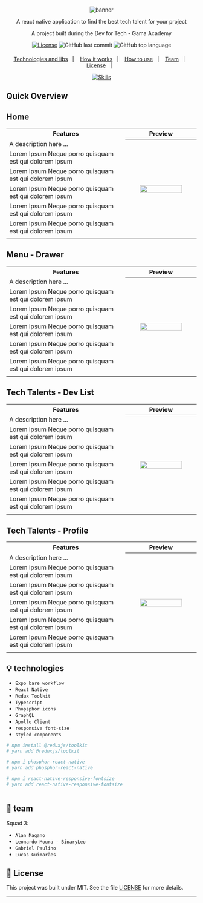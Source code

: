 <div align="center" style="margin: 20px; text-align: center">

   ![banner](https://user-images.githubusercontent.com/72607039/188328311-0fa1f3cd-ee57-46fd-83a7-90495366dded.png)
   
  <p>A  react native application to find the best tech talent for your project</p>
  <p>A project built during the Dev for Tech - Gama Academy</p>
 
  [![License](http://img.shields.io/:license-mit-blue.svg?style=flat-square)](https://github.com/BinaryLeo/react_native_find_dev/blob/main/LICENSE)
  ![GitHub last commit](https://img.shields.io/github/last-commit/BinaryLeo/react_native_find_dev?style=flat-square)
  ![GitHub top language](https://img.shields.io/github/languages/top/BinaryLeo/react_native_find_dev?style=flat-square)
 
</div>
<p align="center">
  <a href="#-technologies">Technologies and libs</a>&nbsp;&nbsp;&nbsp;|&nbsp;&nbsp;&nbsp;
  <a href="#-how-it-works">How it works</a>&nbsp;&nbsp;&nbsp;|&nbsp;&nbsp;&nbsp;
  <a href="#-how-to-use">How to use</a>&nbsp;&nbsp;&nbsp;|&nbsp;&nbsp;&nbsp;
  <a href="#-team">Team</a>&nbsp;&nbsp;&nbsp;|&nbsp;&nbsp;&nbsp;
  <a href="#-license">License</a>&nbsp;&nbsp;&nbsp;|&nbsp;&nbsp;&nbsp;

</p>

<div align="center">  

 [![Skills](https://skillicons.dev/icons?i=react,ts,graphql,vscode,styledcomponents,redux,aws&perline=7)](https://github.com/BinaryLeo/react_native_find_dev)
 
</div>



## Quick Overview

## Home
<table>
  <tr>
    <th width="50%">Features</th>
    <th width="30%">Preview</th>
  </tr>
  <tr>
    <td>A description here ... </td>
    <th rowspan="7"><img src="https://user-images.githubusercontent.com/72607039/188329109-9e9be1ae-1dd3-4e1e-ab75-35072e8eae78.png?raw=true" width="80%" /></th>
  </tr>
   <tr> <td> Lorem Ipsum Neque porro quisquam est qui dolorem ipsum</td> </tr>
   <tr> <td> Lorem Ipsum Neque porro quisquam est qui dolorem ipsum</td> </tr>
   <tr> <td> Lorem Ipsum Neque porro quisquam est qui dolorem ipsum</td> </tr>
   <tr> <td> Lorem Ipsum Neque porro quisquam est qui dolorem ipsum</td> </tr>
   <tr> <td> Lorem Ipsum Neque porro quisquam est qui dolorem ipsum</td> </tr>
  <tr><td> </td> </tr>
  </tr>
</table>

## Menu - Drawer
<table>
  <tr>
    <th width="50%">Features</th>
    <th width="30%">Preview</th>
  </tr>
  <tr>
    <td>A description here ... </td>
    <th rowspan="7"><img src="https://user-images.githubusercontent.com/72607039/188329271-13cf5a76-4c75-4c90-9bf7-932b6838c1bc.png?raw=true" width="80%" /></th>
  </tr>
   <tr> <td> Lorem Ipsum Neque porro quisquam est qui dolorem ipsum</td> </tr>
   <tr> <td> Lorem Ipsum Neque porro quisquam est qui dolorem ipsum</td> </tr>
   <tr> <td> Lorem Ipsum Neque porro quisquam est qui dolorem ipsum</td> </tr>
   <tr> <td> Lorem Ipsum Neque porro quisquam est qui dolorem ipsum</td> </tr>
   <tr> <td> Lorem Ipsum Neque porro quisquam est qui dolorem ipsum</td> </tr>
  <tr><td> </td> </tr>
  </tr>
</table>

## Tech Talents - Dev List
<table>
  <tr>
    <th width="50%">Features</th>
    <th width="30%">Preview</th>
  </tr>
  <tr>
    <td>A description here ... </td>
    <th rowspan="7"><img src="https://user-images.githubusercontent.com/72607039/188329376-6d467641-1513-4ffb-a12f-8b1046eea35a.png?raw=true" width="80%" /></th>
  </tr>
   <tr> <td> Lorem Ipsum Neque porro quisquam est qui dolorem ipsum</td> </tr>
   <tr> <td> Lorem Ipsum Neque porro quisquam est qui dolorem ipsum</td> </tr>
   <tr> <td> Lorem Ipsum Neque porro quisquam est qui dolorem ipsum</td> </tr>
   <tr> <td> Lorem Ipsum Neque porro quisquam est qui dolorem ipsum</td> </tr>
   <tr> <td> Lorem Ipsum Neque porro quisquam est qui dolorem ipsum</td> </tr>
  <tr><td> </td> </tr>
  </tr>
</table>


## Tech Talents - Profile
<table>
  <tr>
    <th width="50%">Features</th>
    <th width="30%">Preview</th>
  </tr>
  <tr>
    <td>A description here ... </td>
    <th rowspan="7"><img src="https://user-images.githubusercontent.com/72607039/188329421-335f1443-f030-4b55-beb7-5437589b4bb2.png?raw=true" width="80%" /></th>
  </tr>
   <tr> <td> Lorem Ipsum Neque porro quisquam est qui dolorem ipsum</td> </tr>
   <tr> <td> Lorem Ipsum Neque porro quisquam est qui dolorem ipsum</td> </tr>
   <tr> <td> Lorem Ipsum Neque porro quisquam est qui dolorem ipsum</td> </tr>
   <tr> <td> Lorem Ipsum Neque porro quisquam est qui dolorem ipsum</td> </tr>
   <tr> <td> Lorem Ipsum Neque porro quisquam est qui dolorem ipsum</td> </tr>
  <tr><td> </td> </tr>
  </tr>
</table>


## 💡 technologies

- ``Expo bare workflow``
- ``React Native``
- ``Redux Toolkit``
- ``Typescript``
- ``Phopsphor icons`` 
- ``GraphQL``
- ``Apollo Client``  
- ``responsive font-size`` 
- ``styled components``

```bash
# npm install @reduxjs/toolkit
# yarn add @reduxjs/toolkit

# npm i phosphor-react-native
# yarn add phosphor-react-native

# npm i react-native-responsive-fontsize
# yarn add react-native-responsive-fontsize



```



## 👤 team

Squad 3:
- ``Alan Magano``
- ``Leonardo Moura - BinaryLeo``
- ``Gabriel Paulino``
- ``Lucas Guimarães``

## 📄 License

This project was built under MIT. See the file [LICENSE](LICENSE) for more details.

---
